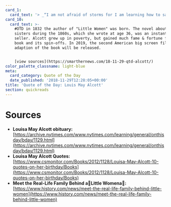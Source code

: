 ```yaml
---
card_1:
  card_text: '> _“I am not afraid of storms for I am learning how to sail my ship.”_'
card_10:
  card_text: >-
    #OTD in 1832 the author of "Little Women" was born. The novel about four
    sisters during the 1860s, which she wrote at age 36, was an instant best
    seller. Alcott grew up in poverty, but gained much fame & fortune from the
    book and its spin-offs. In 2019, the second American big screen film
    adaption of the book will be released.


    [view sources](https://smarthernews.com/18-11-29-qtd-alcott/)
color_palette_classname: light-blue
meta:
  card_category: Quote of the Day
  date_published: '2018-11-29T12:28:05+00:00'
title: 'Quote of the Day: Louis May Alcott'
section: quickreads
---
```

Sources
=======

*   **Louisa May Alcott obituary:**  
    [https://archive.nytimes.com/www.nytimes.com/learning/general/onthisday/bday/1129.html](https://archive.nytimes.com/www.nytimes.com/learning/general/onthisday/bday/1129.html)
*   **Louisa May Alcott Quotes:**  
    [https://www.csmonitor.com/Books/2012/1128/Louisa-May-Alcott-10-quotes-on-her-birthday/Books](https://www.csmonitor.com/Books/2012/1128/Louisa-May-Alcott-10-quotes-on-her-birthday/Books)
*   **Meet the Real-Life Family Behind aLittle Womena:**  
    [https://www.history.com/news/meet-the-real-life-family-behind-little-women](https://www.history.com/news/meet-the-real-life-family-behind-little-women)